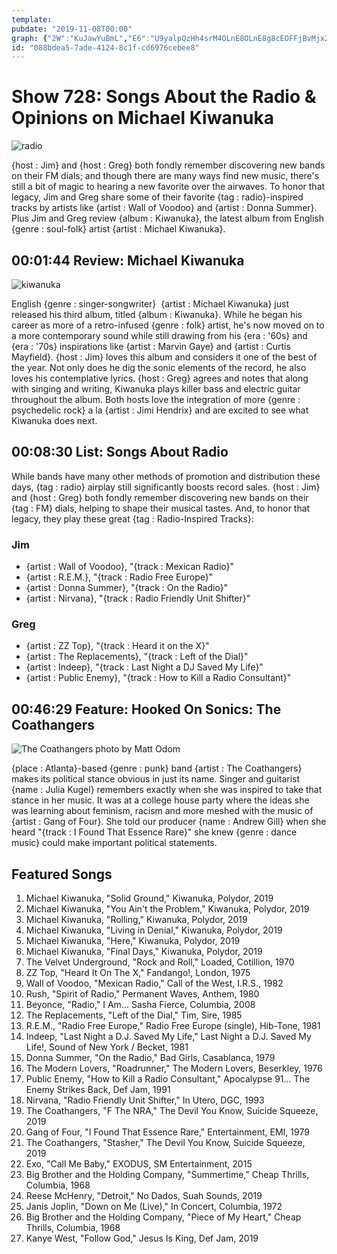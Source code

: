 ```yaml
---
template: 
pubdate: "2019-11-08T00:00"
graph: {"2W":"KuJawYuBmL","E6":"U9yalpQzHh4srM4OLnE8OLnE8g8cEOFFjBvMjx2m5pklPWAHSy9ApzvfN9rrgZNmNm1tXd13xCdfxmbT","25H":""}
id: "088bdea5-7ade-4124-8c1f-cd6976cebee8"
---
```






# Show 728: Songs About the Radio & Opinions on Michael Kiwanuka

![radio](https://static.soundopinions.org/images/2019/radio.jpg)

{host : Jim} and {host : Greg} both fondly remember discovering new bands on their FM dials; and though there are many ways find new music, there's still a bit of magic to hearing a new favorite over the airwaves. To honor that legacy, Jim and Greg share some of their favorite {tag : radio}-inspired tracks by artists like {artist : Wall of Voodoo} and {artist : Donna Summer}. Plus Jim and Greg review {album : Kiwanuka}, the latest album from English {genre : soul-folk} artist {artist : Michael Kiwanuka}.



## 00:01:44 Review: Michael Kiwanuka

![kiwanuka](https://static.soundopinions.org/assets/728/2W0.jpeg)

English {genre : singer-songwriter}  {artist : Michael Kiwanuka} just released his third album, titled {album : Kiwanuka}. While he began his career as more of a retro-infused {genre : folk} artist, he's now moved on to a more contemporary sound while still drawing from his {era : '60s} and {era : '70s} inspirations like {artist : Marvin Gaye} and {artist : Curtis Mayfield}. {host : Jim} loves this album and considers it one of the best of the year. Not only does he dig the sonic elements of the record, he also loves his contemplative lyrics. {host : Greg} agrees and notes that along with singing and writing, Kiwanuka plays killer bass and electric guitar throughout the album. Both hosts love the integration of more {genre : psychedelic rock} a la {artist : Jimi Hendrix} and are excited to see what Kiwanuka does next.



## 00:08:30 List: Songs About Radio

While bands have many other methods of promotion and distribution these days, {tag : radio} airplay still significantly boosts record sales. {host : Jim} and {host : Greg} both fondly remember discovering new bands on their {tag : FM} dials, helping to shape their musical tastes. And, to honor that legacy, they play these great {tag : Radio-Inspired Tracks}:


### Jim

- {artist : Wall of Voodoo}, "{track : Mexican Radio}"
- {artist : R.E.M.}, "{track : Radio Free Europe}"
- {artist : Donna Summer}, "{track : On the Radio}"
- {artist : Nirvana}, "{track : Radio Friendly Unit Shifter}"


### Greg

- {artist : ZZ Top}, "{track : Heard it on the X}"
- {artist : The Replacements}, "{track : Left of the Dial}"
- {artist : Indeep}, "{track : Last Night a DJ Saved My Life}"
- {artist : Public Enemy}, "{track : How to Kill a Radio Consultant}"



## 00:46:29 Feature: Hooked On Sonics: The Coathangers

![The Coathangers photo by Matt Odom](https://static.soundopinions.org/assets/728/25H0.jpg)

{place : Atlanta}-based {genre : punk} band {artist : The Coathangers} makes its political stance obvious in just its name.  Singer and guitarist {name : Julia Kugel} remembers exactly when she was inspired to take that stance in her music. It was at a college house party where the ideas she was learning about feminism, racism and more meshed with the music of {artist : Gang of Four}. She told our producer {name : Andrew Gill} when she heard "{track : I Found That Essence Rare}" she knew {genre : dance music} could make important political statements.



## Featured Songs

1. Michael Kiwanuka, "Solid Ground," Kiwanuka, Polydor, 2019
2. Michael Kiwanuka, "You Ain't the Problem," Kiwanuka, Polydor, 2019
3. Michael Kiwanuka, "Rolling," Kiwanuka, Polydor, 2019
4. Michael Kiwanuka, "Living in Denial," Kiwanuka, Polydor, 2019
5. Michael Kiwanuka, "Here," Kiwanuka, Polydor, 2019
6. Michael Kiwanuka, "Final Days," Kiwanuka, Polydor, 2019
7. The Velvet Underground, "Rock and Roll," Loaded, Cotillion, 1970
8. ZZ Top, "Heard It On The X," Fandango!, London, 1975
9. Wall of Voodoo, "Mexican Radio," Call of the West, I.R.S., 1982
10. Rush, "Spirit of Radio," Permanent Waves, Anthem, 1980
11. Beyonce, "Radio," I Am... Sasha Fierce, Columbia, 2008
12. The Replacements, "Left of the Dial," Tim, Sire, 1985
13. R.E.M., "Radio Free Europe," Radio Free Europe (single), Hib-Tone, 1981
14. Indeep, "Last Night a D.J. Saved My Life," Last Night a D.J. Saved My Life!, Sound of New York / Becket, 1981
15. Donna Summer, "On the Radio," Bad Girls, Casablanca, 1979
16. The Modern Lovers, "Roadrunner," The Modern Lovers, Beserkley, 1976
17. Public Enemy, "How to Kill a Radio Consultant," Apocalypse 91... The Enemy Strikes Back, Def Jam, 1991
18. Nirvana, "Radio Friendly Unit Shifter," In Utero, DGC, 1993
19. The Coathangers, "F The NRA," The Devil You Know, Suicide Squeeze, 2019
20. Gang of Four, "I Found That Essence Rare," Entertainment, EMI, 1979
21. The Coathangers, "Stasher," The Devil You Know, Suicide Squeeze, 2019
22. Exo, "Call Me Baby," EXODUS, SM Entertainment, 2015
23. Big Brother and the Holding Company, "Summertime," Cheap Thrills, Columbia, 1968
24. Reese McHenry, "Detroit," No Dados, Suah Sounds, 2019
25. Janis Joplin, "Down on Me (Live)," In Concert, Columbia, 1972
26. Big Brother and the Holding Company, "Piece of My Heart," Cheap Thrills, Columbia, 1968
27. Kanye West, "Follow God," Jesus Is King, Def Jam, 2019